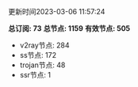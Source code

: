 更新时间2023-03-06 11:57:24

**总订阅: 73**
**总节点: 1159**
**有效节点: 505**
- v2ray节点: 284
- ss节点: 172
- trojan节点: 48
- ssr节点: 1
